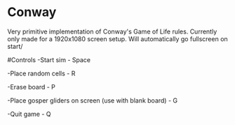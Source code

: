 # Conway
Very primitive implementation of Conway's Game of Life rules.
Currently only made for a 1920x1080 screen setup. Will automatically go fullscreen on start/

#Controls
-Start sim - Space

-Place random cells - R

-Erase board - P

-Place gosper gliders on screen (use with blank board) - G

-Quit game - Q

